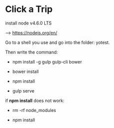﻿# Click a Trip

install node v4.6.0 LTS

  --> https://nodejs.org/en/
  
Go to a shell you use and go into the folder: yotest.

Then write the command:

* npm install -g gulp gulp-cli bower

* bower install

* npm install

* gulp serve

if __npm install__ does not work:

* rm -rf node_modules

* npm install


